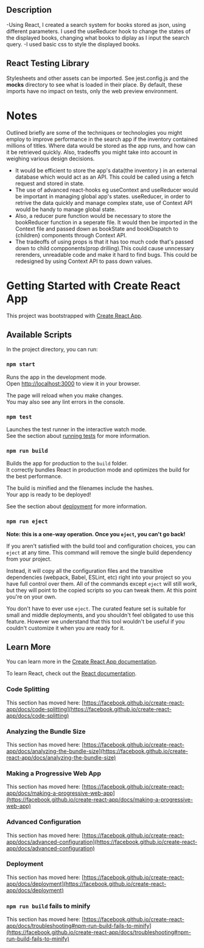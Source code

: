 ## Description

-Using React, I created a search system for books stored as json, using different parameters. I used the useReducer hook to change the states of the displayed books, changing what books to diplay as I input the search query.
-I used basic css to style the displayed books.

## React Testing Library

Stylesheets and other assets can be imported. See jest.config.js and the __mocks__ directory to see what is loaded in their place. By default, these imports have no impact on tests, only the web preview environment.

# Notes

Outlined briefly are some of the techniques or technologies you might employ to improve performance in the search app if the inventory contained millions of titles. Where data would be stored as the app runs, and how can it be retrieved quickly. Also, tradeoffs you might take into account in weighing various design decisions.

- It would be efficient to store the app's data(the inventory ) in an external database which would act as an API. This could be called using a fetch request and stored in state.
- The use of advanced react-hooks eg useContext and useReducer would be important in managing global app's states. useReducer, in order to retrive the data quickly and manage complex state, use of Context API would be handy to manage global state.
- Also, a reducer pure function would be necessary to store the bookReducer function in a seperate file. It would then be imported in the Context file and passed down as bookState and bookDispatch to {children} components through Context API.
- The tradeoffs of using props is that it has too much code that's passed down to child compponents(prop drilling).This could cause unncessary rerenders, unreadable code and make it hard to find bugs. This could be redesigned by using Context API to pass down values.

# Getting Started with Create React App

This project was bootstrapped with [Create React App](https://github.com/facebook/create-react-app).

## Available Scripts

In the project directory, you can run:

### `npm start`

Runs the app in the development mode.\
Open [http://localhost:3000](http://localhost:3000) to view it in your browser.

The page will reload when you make changes.\
You may also see any lint errors in the console.

### `npm test`

Launches the test runner in the interactive watch mode.\
See the section about [running tests](https://facebook.github.io/create-react-app/docs/running-tests) for more information.

### `npm run build`

Builds the app for production to the `build` folder.\
It correctly bundles React in production mode and optimizes the build for the best performance.

The build is minified and the filenames include the hashes.\
Your app is ready to be deployed!

See the section about [deployment](https://facebook.github.io/create-react-app/docs/deployment) for more information.

### `npm run eject`

**Note: this is a one-way operation. Once you `eject`, you can't go back!**

If you aren't satisfied with the build tool and configuration choices, you can `eject` at any time. This command will remove the single build dependency from your project.

Instead, it will copy all the configuration files and the transitive dependencies (webpack, Babel, ESLint, etc) right into your project so you have full control over them. All of the commands except `eject` will still work, but they will point to the copied scripts so you can tweak them. At this point you're on your own.

You don't have to ever use `eject`. The curated feature set is suitable for small and middle deployments, and you shouldn't feel obligated to use this feature. However we understand that this tool wouldn't be useful if you couldn't customize it when you are ready for it.

## Learn More

You can learn more in the [Create React App documentation](https://facebook.github.io/create-react-app/docs/getting-started).

To learn React, check out the [React documentation](https://reactjs.org/).

### Code Splitting

This section has moved here: [https://facebook.github.io/create-react-app/docs/code-splitting](https://facebook.github.io/create-react-app/docs/code-splitting)

### Analyzing the Bundle Size

This section has moved here: [https://facebook.github.io/create-react-app/docs/analyzing-the-bundle-size](https://facebook.github.io/create-react-app/docs/analyzing-the-bundle-size)

### Making a Progressive Web App

This section has moved here: [https://facebook.github.io/create-react-app/docs/making-a-progressive-web-app](https://facebook.github.io/create-react-app/docs/making-a-progressive-web-app)

### Advanced Configuration

This section has moved here: [https://facebook.github.io/create-react-app/docs/advanced-configuration](https://facebook.github.io/create-react-app/docs/advanced-configuration)

### Deployment

This section has moved here: [https://facebook.github.io/create-react-app/docs/deployment](https://facebook.github.io/create-react-app/docs/deployment)

### `npm run build` fails to minify

This section has moved here: [https://facebook.github.io/create-react-app/docs/troubleshooting#npm-run-build-fails-to-minify](https://facebook.github.io/create-react-app/docs/troubleshooting#npm-run-build-fails-to-minify)
